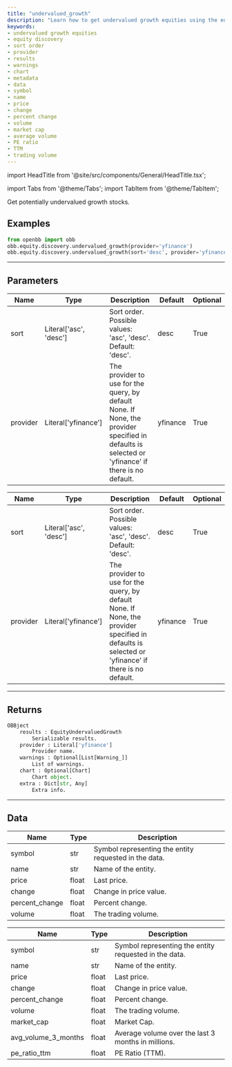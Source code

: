 ```yaml
---
title: "undervalued_growth"
description: "Learn how to get undervalued growth equities using the equity discovery  feature, and understand the various parameters, returns, and data available in the  results."
keywords:
- undervalued growth equities
- equity discovery
- sort order
- provider
- results
- warnings
- chart
- metadata
- data
- symbol
- name
- price
- change
- percent change
- volume
- market cap
- average volume
- PE ratio
- TTM
- trading volume
---
```


import HeadTitle from '@site/src/components/General/HeadTitle.tsx';

<HeadTitle title="equity/discovery/undervalued_growth - Reference | OpenBB Platform Docs" />

<!-- markdownlint-disable MD012 MD031 MD033 -->

import Tabs from '@theme/Tabs';
import TabItem from '@theme/TabItem';

Get potentially undervalued growth stocks.


Examples
--------

```python
from openbb import obb
obb.equity.discovery.undervalued_growth(provider='yfinance')
obb.equity.discovery.undervalued_growth(sort='desc', provider='yfinance')
```

---

## Parameters

<Tabs>

<TabItem value='standard' label='standard'>

| Name | Type | Description | Default | Optional |
| ---- | ---- | ----------- | ------- | -------- |
| sort | Literal['asc', 'desc'] | Sort order. Possible values: 'asc', 'desc'. Default: 'desc'. | desc | True |
| provider | Literal['yfinance'] | The provider to use for the query, by default None. If None, the provider specified in defaults is selected or 'yfinance' if there is no default. | yfinance | True |
</TabItem>

<TabItem value='yfinance' label='yfinance'>

| Name | Type | Description | Default | Optional |
| ---- | ---- | ----------- | ------- | -------- |
| sort | Literal['asc', 'desc'] | Sort order. Possible values: 'asc', 'desc'. Default: 'desc'. | desc | True |
| provider | Literal['yfinance'] | The provider to use for the query, by default None. If None, the provider specified in defaults is selected or 'yfinance' if there is no default. | yfinance | True |
</TabItem>

</Tabs>

---

## Returns

```python wordwrap
OBBject
    results : EquityUndervaluedGrowth
        Serializable results.
    provider : Literal['yfinance']
        Provider name.
    warnings : Optional[List[Warning_]]
        List of warnings.
    chart : Optional[Chart]
        Chart object.
    extra : Dict[str, Any]
        Extra info.

```

---

## Data

<Tabs>

<TabItem value='standard' label='standard'>

| Name | Type | Description |
| ---- | ---- | ----------- |
| symbol | str | Symbol representing the entity requested in the data. |
| name | str | Name of the entity. |
| price | float | Last price. |
| change | float | Change in price value. |
| percent_change | float | Percent change. |
| volume | float | The trading volume. |
</TabItem>

<TabItem value='yfinance' label='yfinance'>

| Name | Type | Description |
| ---- | ---- | ----------- |
| symbol | str | Symbol representing the entity requested in the data. |
| name | str | Name of the entity. |
| price | float | Last price. |
| change | float | Change in price value. |
| percent_change | float | Percent change. |
| volume | float | The trading volume. |
| market_cap | float | Market Cap. |
| avg_volume_3_months | float | Average volume over the last 3 months in millions. |
| pe_ratio_ttm | float | PE Ratio (TTM). |
</TabItem>

</Tabs>

